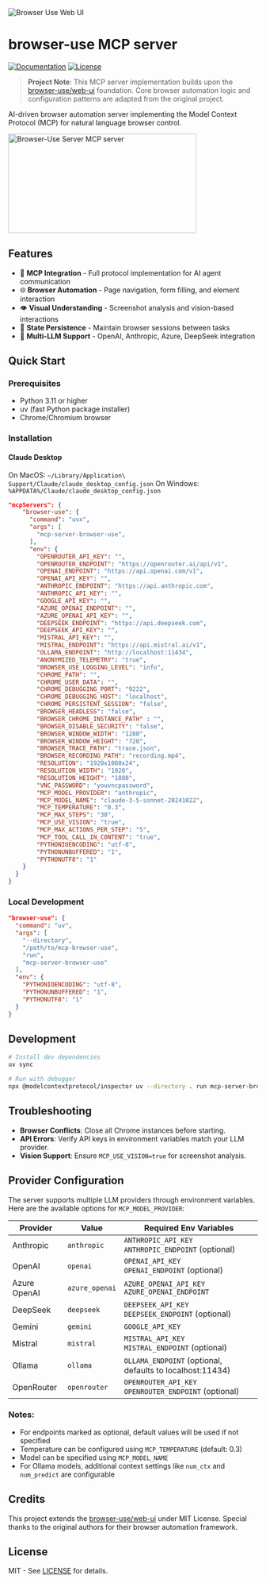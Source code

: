<img src="./assets/web-ui.png" alt="Browser Use Web UI" width="full"/>

<br/>

# browser-use MCP server
[![Documentation](https://img.shields.io/badge/Documentation-📕-blue)](https://docs.browser-use.com)
[![License](https://img.shields.io/badge/License-MIT-green)](LICENSE)

> **Project Note**: This MCP server implementation builds upon the [browser-use/web-ui](https://github.com/browser-use/web-ui) foundation. Core browser automation logic and configuration patterns are adapted from the original project.

AI-driven browser automation server implementing the Model Context Protocol (MCP) for natural language browser control.

<a href="https://glama.ai/mcp/servers/dz6dy5hw59"><img width="380" height="200" src="https://glama.ai/mcp/servers/dz6dy5hw59/badge" alt="Browser-Use Server MCP server" /></a>

## Features

- 🧠 **MCP Integration** - Full protocol implementation for AI agent communication
- 🌐 **Browser Automation** - Page navigation, form filling, and element interaction
- 👁️ **Visual Understanding** - Screenshot analysis and vision-based interactions
- 🔄 **State Persistence** - Maintain browser sessions between tasks
- 🔌 **Multi-LLM Support** - OpenAI, Anthropic, Azure, DeepSeek integration

## Quick Start

### Prerequisites

- Python 3.11 or higher
- uv (fast Python package installer)
- Chrome/Chromium browser

### Installation

#### Claude Desktop

On MacOS: `~/Library/Application\ Support/Claude/claude_desktop_config.json`
On Windows: `%APPDATA%/Claude/claude_desktop_config.json`

```json
"mcpServers": {
    "browser-use": {
      "command": "uvx",
      "args": [
        "mcp-server-browser-use",
      ],
      "env": {
        "OPENROUTER_API_KEY": "",
        "OPENROUTER_ENDPOINT": "https://openrouter.ai/api/v1",
        "OPENAI_ENDPOINT": "https://api.openai.com/v1",
        "OPENAI_API_KEY": "",
        "ANTHROPIC_ENDPOINT": "https://api.anthropic.com",
        "ANTHROPIC_API_KEY": "",
        "GOOGLE_API_KEY": "",
        "AZURE_OPENAI_ENDPOINT": "",
        "AZURE_OPENAI_API_KEY": "",
        "DEEPSEEK_ENDPOINT": "https://api.deepseek.com",
        "DEEPSEEK_API_KEY": "",
        "MISTRAL_API_KEY": "",
        "MISTRAL_ENDPOINT": "https://api.mistral.ai/v1",
        "OLLAMA_ENDPOINT": "http://localhost:11434",
        "ANONYMIZED_TELEMETRY": "true",
        "BROWSER_USE_LOGGING_LEVEL": "info",
        "CHROME_PATH": "",
        "CHROME_USER_DATA": "",
        "CHROME_DEBUGGING_PORT": "9222",
        "CHROME_DEBUGGING_HOST": "localhost",
        "CHROME_PERSISTENT_SESSION": "false",
        "BROWSER_HEADLESS": "false",
        "BROWSER_CHROME_INSTANCE_PATH" : "",
        "BROWSER_DISABLE_SECURITY": "false",
        "BROWSER_WINDOW_WIDTH": "1280",
        "BROWSER_WINDOW_HEIGHT": "720",
        "BROWSER_TRACE_PATH": "trace.json",
        "BROWSER_RECORDING_PATH": "recording.mp4",
        "RESOLUTION": "1920x1080x24",
        "RESOLUTION_WIDTH": "1920",
        "RESOLUTION_HEIGHT": "1080",
        "VNC_PASSWORD": "youvncpassword",
        "MCP_MODEL_PROVIDER": "anthropic",
        "MCP_MODEL_NAME": "claude-3-5-sonnet-20241022",
        "MCP_TEMPERATURE": "0.3",
        "MCP_MAX_STEPS": "30",
        "MCP_USE_VISION": "true",
        "MCP_MAX_ACTIONS_PER_STEP": "5",
        "MCP_TOOL_CALL_IN_CONTENT": "true",
        "PYTHONIOENCODING": "utf-8",
        "PYTHONUNBUFFERED": "1",
        "PYTHONUTF8": "1"
    }
  }
}
```

### Local Development

```json
"browser-use": {
  "command": "uv",
  "args": [
    "--directory",
    "/path/to/mcp-browser-use",
    "run",
    "mcp-server-browser-use"
  ],
  "env": {
    "PYTHONIOENCODING": "utf-8",
    "PYTHONUNBUFFERED": "1",
    "PYTHONUTF8": "1"
  }
}
```

## Development

```bash
# Install dev dependencies
uv sync

# Run with debugger
npx @modelcontextprotocol/inspector uv --directory . run mcp-server-browser-use
```

## Troubleshooting

-   **Browser Conflicts**: Close all Chrome instances before starting.
-   **API Errors**: Verify API keys in environment variables match your LLM provider.
-   **Vision Support**: Ensure `MCP_USE_VISION=true` for screenshot analysis.

## Provider Configuration

The server supports multiple LLM providers through environment variables. Here are the available options for `MCP_MODEL_PROVIDER`:

| Provider | Value | Required Env Variables |
|----------|--------|----------------------|
| Anthropic | `anthropic` | `ANTHROPIC_API_KEY`<br>`ANTHROPIC_ENDPOINT` (optional) |
| OpenAI | `openai` | `OPENAI_API_KEY`<br>`OPENAI_ENDPOINT` (optional) |
| Azure OpenAI | `azure_openai` | `AZURE_OPENAI_API_KEY`<br>`AZURE_OPENAI_ENDPOINT` |
| DeepSeek | `deepseek` | `DEEPSEEK_API_KEY`<br>`DEEPSEEK_ENDPOINT` (optional) |
| Gemini | `gemini` | `GOOGLE_API_KEY` |
| Mistral | `mistral` | `MISTRAL_API_KEY`<br>`MISTRAL_ENDPOINT` (optional) |
| Ollama | `ollama` | `OLLAMA_ENDPOINT` (optional, defaults to localhost:11434) |
| OpenRouter | `openrouter` | `OPENROUTER_API_KEY`<br>`OPENROUTER_ENDPOINT` (optional) |

### Notes:
- For endpoints marked as optional, default values will be used if not specified
- Temperature can be configured using `MCP_TEMPERATURE` (default: 0.3)
- Model can be specified using `MCP_MODEL_NAME`
- For Ollama models, additional context settings like `num_ctx` and `num_predict` are configurable

## Credits

This project extends the [browser-use/web-ui](https://github.com/browser-use/web-ui) under MIT License. Special thanks to the original authors for their browser automation framework.

## License

MIT - See [LICENSE](LICENSE) for details.
